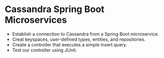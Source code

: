 # Cassandra Spring Boot Microservices

- Establish a connection to Cassandra from a Spring Boot microservice.
- Creat keyspaces, user-defined types, entities, and repositories.
- Create a controller that executes a simple insert query.
- Test our controller using JUnit.